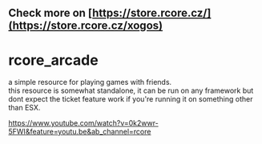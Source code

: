 ## Check more on [https://store.rcore.cz/](https://store.rcore.cz/xogos)
# rcore_arcade
 a simple resource for playing games with friends.<br>this resource is somewhat standalone, it can be run on any framework but dont expect the ticket feature work if you're running it on something other than ESX.

https://www.youtube.com/watch?v=0k2wwr-5FWI&feature=youtu.be&ab_channel=rcore
